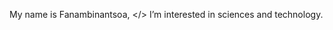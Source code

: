 My name is Fanambinantsoa, 
</> I’m interested in sciences and technology.

<!---
fanambynana/fanambynana is a ✨ special ✨ repository because its `README.md` (this file) appears on your GitHub profile.
You can click the Preview link to take a look at your changes.
--->
